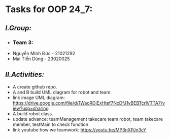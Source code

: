 # Tasks for OOP 24_7:

## ***I.Group:***
+ ### Team 3:
* Nguyễn Minh Đức - 21021292
* Mai Tiến Dũng - 23020025

## ***II.Activities:***
- A create github repo.
- A and B build UML diagram for robot and team.
- link image UML diagram: https://drive.google.com/file/d/1WaoRDjExHtef7NcDfJ1vBEBTcrlVTTA7/view?usp=sharing
- A build robot class.
- update advance: teamManagement takecare team robot, team takecare member, testMain to check function
- link youtube how we teamwork: https://youtu.be/MP3nXPJn3cY
